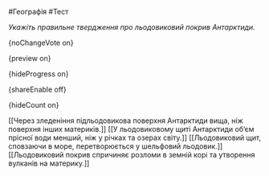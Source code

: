#Географія #Тест

*Укажіть правильне твердження про льодовиковий покрив Антарктиди.*

{noChangeVote on}

{preview on}

{hideProgress on}

{shareEnable off}

{hideCount on}

[[Через зледеніння підльодовикова поверхня Антарктиди вища, ніж поверхня інших материків.]]
[[У льодовиковому щиті Антарктиди об’єм прісної води менший, ніж у річках та озерах світу.]]
[[Льодовиковий щит, сповзаючи в море, перетворюється у шельфовий льодовик.]]
[[Льодовиковий покрив спричиняє розломи в земній корі та утворення вулканів на материку.]]
